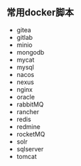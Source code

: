 ## 常用docker脚本
- gitea
- gitlab
- minio
- mongodb
- mycat
- mysql
- nacos
- nexus
- nginx
- oracle
- rabbitMQ
- rancher
- redis
- redmine
- rocketMQ
- solr
- sqlserver
- tomcat

